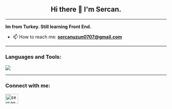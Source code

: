  <h2 align="center">Hi there 👋 I'm Sercan.</h2> 
<hr>

<b>Im from Turkey. Still learning Front End.</b> 

- 📫 How to reach me: **sercanuzun0707@gmail.com**
<hr>
<h3 align="left">Languages and Tools:</h3>
<img src="https://skillicons.dev/icons?i=html,css,js,react,redux,bootstrap,materialui,vscode,vite,npm,git,github,figma" />
<hr>
<h3 align="left">Connect with me:</h3>
<p align="left">
<a href="https://linkedin.com/in/sercan-uzun-235990139/" target="blank"><img align="center" src="https://raw.githubusercontent.com/rahuldkjain/github-profile-readme-generator/master/src/images/icons/Social/linked-in-alt.svg" alt="sercanuzun" height="30" width="40" /></a>
</p>
<!--
**SercaNisUzun/SercaNisUzun** is a ✨ _special_ ✨ repository because its `README.md` (this file) appears on your GitHub profile.

https://raw.githubusercontent.com/tandpfun/skill-icons/65dea6c4eaca7da319e552c09f4cf5a9a8dab2c8/icons/Bootstrap.svg
https://raw.githubusercontent.com/tandpfun/skill-icons/65dea6c4eaca7da319e552c09f4cf5a9a8dab2c8/icons/CSS.svg
https://raw.githubusercontent.com/tandpfun/skill-icons/65dea6c4eaca7da319e552c09f4cf5a9a8dab2c8/icons/HTML.svg
https://raw.githubusercontent.com/tandpfun/skill-icons/65dea6c4eaca7da319e552c09f4cf5a9a8dab2c8/icons/JavaScript.svg

Here are some ideas to get you started:

- 🔭 I’m currently working on ...
- 🌱 I’m currently learning ...
- 👯 I’m looking to collaborate on ...
- 🤔 I’m looking for help with ...
- 💬 Ask me about ...
- 📫 How to reach me: ...
- 😄 Pronouns: ...
- ⚡ Fun fact: ...
-->
